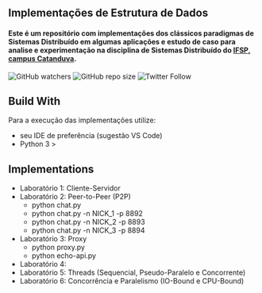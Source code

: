 ## Implementações de Estrutura de Dados

#### Este é um repositório com implementações dos clássicos paradigmas de Sistemas Distribuído em algumas aplicações e estudo de caso para analise e experimentação na disciplina de Sistemas Distribuído do [IFSP, campus Catanduva](https://ctd.ifsp.edu.br/). 

![GitHub watchers](https://img.shields.io/github/watchers/flaviol-souza/sistemas-distribuidos?style=social)
![GitHub repo size](https://img.shields.io/github/repo-size/flaviol-souza/sistemas-distribuidos)
![Twitter Follow](https://img.shields.io/twitter/follow/flaviolsouza?style=social)

## Build With
Para a execução das implementações utilize: 
* seu IDE de preferência (sugestão VS Code)
* Python 3 >

## Implementations 
* Laboratório 1: Cliente-Servidor
* Laboratório 2: Peer-to-Peer (P2P)
  - python chat.py 
  - python chat.py -n NICK_1 -p 8892
  - python chat.py -n NICK_2 -p 8893
  - python chat.py -n NICK_3 -p 8894
* Laboratório 3: Proxy
  - python proxy.py
  - python echo-api.py
* Laboratório 4: 
* Laboratório 5: Threads (Sequencial, Pseudo-Paralelo e Concorrente)
* Laboratório 6: Concorrência e Paralelismo (IO-Bound e CPU-Bound) 
